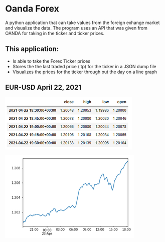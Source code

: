 # Oanda Forex
A python application that can take values from the foreign exhange market and visualize the data. The program uses an API that was given from OANDA for taking in the ticker and ticker prices.

## This application:
  - Is able to take the Forex Ticker prices
  - Stores the the last traded price (ltp) for the ticker in a JSON dump file
  - Visualizes the prices for the ticker through out the day on a line graph

## EUR-USD April 22, 2021

![alt text](https://github.com/evarghese563/Oanda-Forex/blob/main/chart%202.png?raw=true)

![alt text](https://github.com/evarghese563/Oanda-Forex/blob/main/graph%201.png?raw=true)

